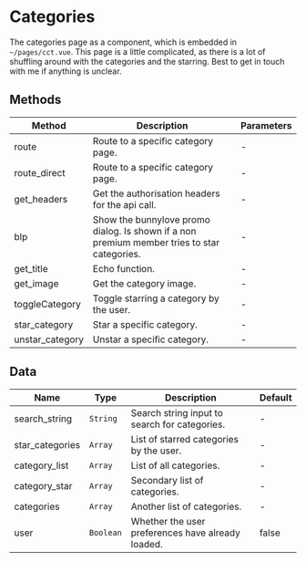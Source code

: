 # Categories

The categories page as a component, which is embedded in `~/pages/cct.vue`. This page is a little complicated, as there is a lot of shuffling around with the categories and the starring. Best to get in touch with me if anything is unclear.

## Methods

<!-- @vuese:Categories:methods:start -->
|Method|Description|Parameters|
|---|---|---|
|route|Route to a specific category page.|-|
|route_direct|Route to a specific category page.|-|
|get_headers|Get the authorisation headers for the api call.|-|
|blp|Show the bunnylove promo dialog. Is shown if a non premium member tries to star categories.|-|
|get_title|Echo function.|-|
|get_image|Get the category image.|-|
|toggleCategory|Toggle starring a category by the user.|-|
|star_category|Star a specific category.|-|
|unstar_category|Unstar a specific category.|-|

<!-- @vuese:Categories:methods:end -->


## Data

<!-- @vuese:Categories:data:start -->
|Name|Type|Description|Default|
|---|---|---|---|
|search_string|`String`|Search string input to search for categories.|-|
|star_categories|`Array`|List of starred categories by the user.|-|
|category_list|`Array`|List of all categories.|-|
|category_star|`Array`|Secondary list of categories.|-|
|categories|`Array`|Another list of categories.|-|
|user|`Boolean`|Whether the user preferences have already loaded.|false|

<!-- @vuese:Categories:data:end -->


